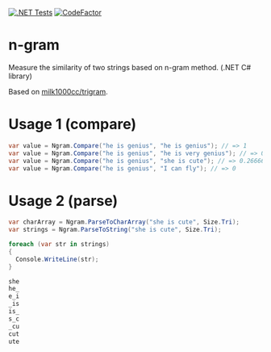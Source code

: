 [![.NET Tests](https://github.com/sh1ch/Ngram/actions/workflows/dotnet.yml/badge.svg)](https://github.com/sh1ch/Ngram/actions/workflows/dotnet.yml)
[![CodeFactor](https://www.codefactor.io/repository/github/sh1ch/ngram/badge/master)](https://www.codefactor.io/repository/github/sh1ch/ngram/overview/master)

# n-gram

Measure the similarity of two strings based on n-gram method. (.NET C# library)

Based on [milk1000cc/trigram](https://github.com/milk1000cc/trigram).

# Usage 1 (compare)

```cs
var value = Ngram.Compare("he is genius", "he is genius"); // => 1
var value = Ngram.Compare("he is genius", "he is very genius"); // => 0.5625
var value = Ngram.Compare("he is genius", "she is cute"); // => 0.2666666...
var value = Ngram.Compare("he is genius", "I can fly"); // => 0
```

# Usage 2 (parse)

```cs
var charArray = Ngram.ParseToCharArray("she is cute", Size.Tri);
var strings = Ngram.ParseToString("she is cute", Size.Tri);

foreach (var str in strings)
{
  Console.WriteLine(str);
}
```
```txt
she
he_
e_i
_is
is_
s_c
_cu
cut
ute
```



